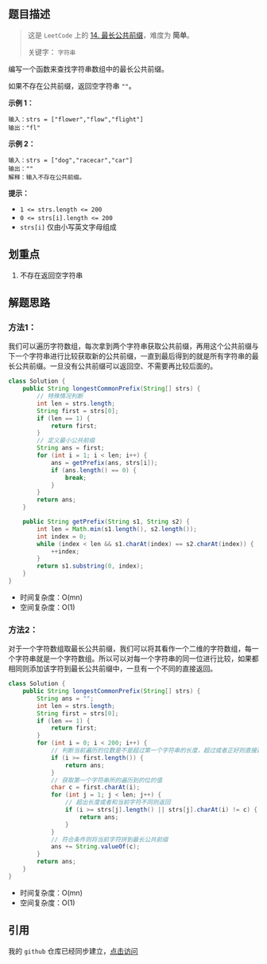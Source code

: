 ## 题目描述

> 这是 `LeetCode` 上的 [14. 最长公共前缀](https://leetcode-cn.com/problems/longest-common-prefix/)，难度为 **简单**。
>
> 关键字： `字符串`

编写一个函数来查找字符串数组中的最长公共前缀。

如果不存在公共前缀，返回空字符串 `""`。
 

**示例 1：**
```
输入：strs = ["flower","flow","flight"]
输出："fl"
```

**示例 2：**
```
输入：strs = ["dog","racecar","car"]
输出：""
解释：输入不存在公共前缀。
```

**提示：**

- `1 <= strs.length <= 200`
- `0 <= strs[i].length <= 200`
- `strs[i]` 仅由小写英文字母组成

## 划重点
1. 不存在返回空字符串

## 解题思路
### 方法1：
我们可以遍历字符数组，每次拿到两个字符串获取公共前缀，再用这个公共前缀与下一个字符串进行比较获取新的公共前缀，一直到最后得到的就是所有字符串的最长公共前缀。一旦没有公共前缀可以返回空、不需要再比较后面的。
```java
class Solution {
    public String longestCommonPrefix(String[] strs) {
        // 特殊情况判断
        int len = strs.length;
        String first = strs[0];
        if (len == 1) {
            return first;
        }
        // 定义最小公共前缀
        String ans = first;
        for (int i = 1; i < len; i++) {
            ans = getPrefix(ans, strs[i]);
            if (ans.length() == 0) {
                break;
            }
        }
        return ans;
    }

    public String getPrefix(String s1, String s2) {
        int len = Math.min(s1.length(), s2.length());
        int index = 0;
        while (index < len && s1.charAt(index) == s2.charAt(index)) {
            ++index;
        }
        return s1.substring(0, index);
    }
}
```
- 时间复杂度：O(mn)
- 空间复杂度：O(1)

### 方法2：
对于一个字符数组取最长公共前缀，我们可以将其看作一个二维的字符数组，每一个字符串就是一个字符数组。所以可以对每一个字符串的同一位进行比较，如果都相同则添加该字符到最长公共前缀中，一旦有一个不同的直接返回。
```java
class Solution {
    public String longestCommonPrefix(String[] strs) {
        String ans = "";
        int len = strs.length;
        String first = strs[0];
        if (len == 1) {
            return first;
        }
        for (int i = 0; i < 200; i++) {
            // 判断当前遍历的位数是不是超过第一个字符串的长度，超过或者正好则直接返回
            if (i >= first.length()) {
                return ans;
            }
            // 获取第一个字符串所的遍历到的位的值
            char c = first.charAt(i);
            for (int j = 1; j < len; j++) {
                // 超出长度或者和当前字符不同则返回
                if (i >= strs[j].length() || strs[j].charAt(i) != c) {
                    return ans;
                }
            }
            // 符合条件则将当前字符拼到最长公共前缀
            ans += String.valueOf(c);
        }
        return ans;
    }
}
```
- 时间复杂度：O(mn)
- 空间复杂度：O(1)

## 引用
我的 `github` 仓库已经同步建立，[点击访问](https://github.com/haonange1314/defeat-leetcode)
